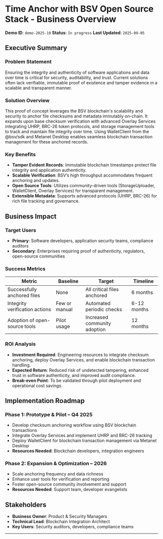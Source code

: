 # Time Anchor with BSV Open Source Stack - Business Overview

**Demo ID**: `demo-2025-10`
**Status**: `In progress`
**Last Updated**: `2025-09-05`

## Executive Summary

### Problem Statement
Ensuring the integrity and authenticity of software applications and data over time is critical for security, auditability, and trust. Current solutions often lack verifiable, immutable proof of existence and tamper evidence in a scalable and transparent manner.

### Solution Overview
This proof of concept leverages the BSV blockchain's scalability and security to anchor file checksums and metadata immutably on-chain. It expands upon base checksum verification with advanced Overlay Services integrating UHRP, BRC-26 token protocols, and storage management tools to track and maintain file integrity over time. Using WalletClient from the @bsv/sdk and Metanet Desktop enables seamless blockchain transaction management for these anchored records.

### Key Benefits
- **Tamper Evident Records**: Immutable blockchain timestamps protect file integrity and application authenticity.
- **Scalable Verification**: BSV’s high throughput accommodates frequent anchoring and updates.
- **Open Source Tools**: Utilizes community-driven tools (StorageUploader, WalletClient, Overlay Services) for transparent management.
- **Extensible Metadata**: Supports advanced protocols (UHRP, BRC-26) for rich file tracking and governance.

## Business Impact

### Target Users
- **Primary**: Software developers, application security teams, compliance auditors
- **Secondary**: Enterprises requiring proof of authenticity, regulators, open-source communities

### Success Metrics
| Metric                         | Baseline               | Target                       | Timeline          |
|-------------------------------|------------------------|------------------------------|-------------------|
| Successfully anchored files    | None                   | All critical files anchored  | 6 months          |
| Integrity verification actions | Few or manual          | Automated periodic checks    | 6-12 months       |
| Adoption of open-source tools  | Pilot usage            | Increased community adoption | 12 months         |

### ROI Analysis
- **Investment Required**: Engineering resources to integrate checksum anchoring, deploy Overlay Services, and enable blockchain transaction handling.
- **Expected Return**: Reduced risk of undetected tampering, enhanced trust in software authenticity, and improved audit compliance.
- **Break-even Point**: To be validated through pilot deployment and operational cost savings.

## Implementation Roadmap

### Phase 1: Prototype & Pilot – Q4 2025
- Develop checksum anchoring workflow using BSV blockchain transactions
- Integrate Overlay Services and implement UHRP and BRC-26 tracking
- Deploy WalletClient for blockchain transaction management via Metanet Desktop
- **Resources Needed**: Blockchain developers, integration engineers

### Phase 2: Expansion & Optimization – 2026
- Scale anchoring frequency and data richness
- Enhance user tools for verification and reporting
- Foster open-source community involvement and support
- **Resources Needed**: Support team, developer evangelists

## Stakeholders

- **Business Owner**: Product & Security Managers
- **Technical Lead**: Blockchain Integration Architect
- **Key Users**: Security auditors, developers, compliance teams

---

